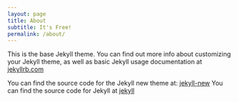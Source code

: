 ```yaml
---
layout: page
title: About
subtitle: It's Free!
permalink: /about/
---
```


This is the base Jekyll theme. You can find out more info about customizing your Jekyll theme, as well as basic Jekyll usage documentation at [jekyllrb.com](http://jekyllrb.com/)

You can find the source code for the Jekyll new theme at: [jekyll-new](https://github.com/jglovier/jekyll-new)
You can find the source code for Jekyll at [jekyll](https://github.com/jekyll/jekyll)
